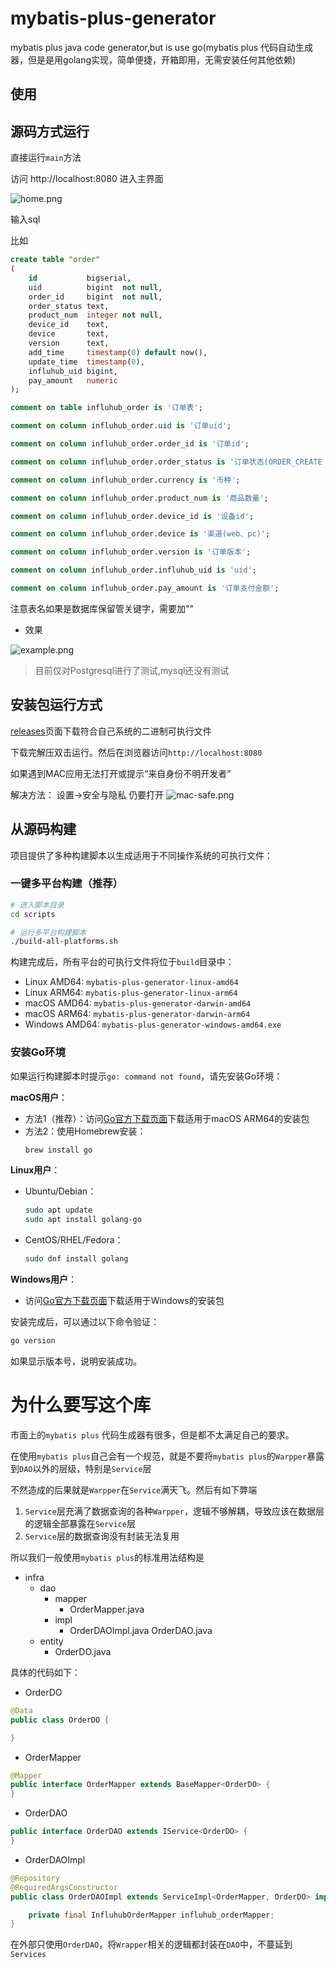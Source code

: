 # mybatis-plus-generator
mybatis plus java code generator,but is use go(mybatis plus 代码自动生成器，但是是用golang实现，简单便捷，开箱即用，无需安装任何其他依赖)

## 使用

## 源码方式运行

直接运行`main`方法

访问 http://localhost:8080 进入主界面

![home.png](doc/home.png)

输入sql

比如

```sql
create table "order"
(
    id           bigserial,
    uid          bigint  not null,
    order_id     bigint  not null,
    order_status text,
    product_num  integer not null,
    device_id    text,
    device       text,
    version      text,
    add_time     timestamp(0) default now(),
    update_time  timestamp(0),
    influhub_uid bigint,
    pay_amount   numeric
);

comment on table influhub_order is '订单表';

comment on column influhub_order.uid is '订单uid';

comment on column influhub_order.order_id is '订单id';

comment on column influhub_order.order_status is '订单状态(ORDER_CREATE（下单）、ORDER_CANCEL（全单取消）、ORDER_PART_CANCEL（部分取消）、ORDER_SIGN（确认收货）、ORDER_REFUND（订单退款）)';

comment on column influhub_order.currency is '币种';

comment on column influhub_order.product_num is '商品数量';

comment on column influhub_order.device_id is '设备id';

comment on column influhub_order.device is '渠道(web、pc)';

comment on column influhub_order.version is '订单版本';

comment on column influhub_order.influhub_uid is 'uid';

comment on column influhub_order.pay_amount is '订单支付金额';
```

注意表名如果是数据库保留管关键字，需要加""

- 效果

![example.png](doc/example.png)


> 目前仅对Postgresql进行了测试,mysql还没有测试

## 安装包运行方式

[releases](https://github.com/weihubeats/mybatis-plus-generator/releases)页面下载符合自己系统的二进制可执行文件

下载完解压双击运行。然后在浏览器访问`http://localhost:8080`

如果遇到MAC应用无法打开或提示“来自身份不明开发者”

解决方法：
设置→安全与隐私 仍要打开
![mac-safe.png](doc/mac-safe.png)

## 从源码构建

项目提供了多种构建脚本以生成适用于不同操作系统的可执行文件：

### 一键多平台构建（推荐）

```bash
# 进入脚本目录
cd scripts

# 运行多平台构建脚本
./build-all-platforms.sh
```

构建完成后，所有平台的可执行文件将位于`build`目录中：
- Linux AMD64: `mybatis-plus-generator-linux-amd64`
- Linux ARM64: `mybatis-plus-generator-linux-arm64`
- macOS AMD64: `mybatis-plus-generator-darwin-amd64`
- macOS ARM64: `mybatis-plus-generator-darwin-arm64`
- Windows AMD64: `mybatis-plus-generator-windows-amd64.exe`


### 安装Go环境

如果运行构建脚本时提示`go: command not found`，请先安装Go环境：

**macOS用户**：
- 方法1（推荐）：访问[Go官方下载页面](https://golang.org/dl/)下载适用于macOS ARM64的安装包
- 方法2：使用Homebrew安装：
  ```bash
  brew install go
  ```

**Linux用户**：
- Ubuntu/Debian：
  ```bash
  sudo apt update
  sudo apt install golang-go
  ```
- CentOS/RHEL/Fedora：
  ```bash
  sudo dnf install golang
  ```

**Windows用户**：
- 访问[Go官方下载页面](https://golang.org/dl/)下载适用于Windows的安装包

安装完成后，可以通过以下命令验证：

```bash
go version
```

如果显示版本号，说明安装成功。


# 为什么要写这个库

市面上的`mybatis plus` 代码生成器有很多，但是都不太满足自己的要求。

在使用`mybatis plus`自己会有一个规范，就是不要将`mybatis plus`的`Warpper`暴露到`DAO`以外的层级，特别是`Service`层

不然造成的后果就是`Warpper`在`Service`满天飞。然后有如下弊端

1. `Service`层充满了数据查询的各种`Warpper`，逻辑不够解耦，导致应该在数据层的逻辑全部暴露在`Service`层
2. `Service`层的数据查询没有封装无法复用

所以我们一般使用`mybatis plus`的标准用法结构是

- infra
  - dao
    - mapper
      - OrderMapper.java
    - impl
      - OrderDAOImpl.java
  OrderDAO.java
  - entity
    - OrderDO.java

具体的代码如下：

- OrderDO

```java
@Data
public class OrderDO {

}
```

- OrderMapper

```java
@Mapper
public interface OrderMapper extends BaseMapper<OrderDO> {
}
```

- OrderDAO

```java
public interface OrderDAO extends IService<OrderDO> {
}
```

- OrderDAOImpl

```java
@Repository
@RequiredArgsConstructor
public class OrderDAOImpl extends ServiceImpl<OrderMapper, OrderDO> implements OrderDAO {

    private final InfluhubOrderMapper influhub_orderMapper;
}
```

在外部只使用`OrderDAO`，将`Wrapper`相关的逻辑都封装在`DAO`中，不蔓延到`Services`